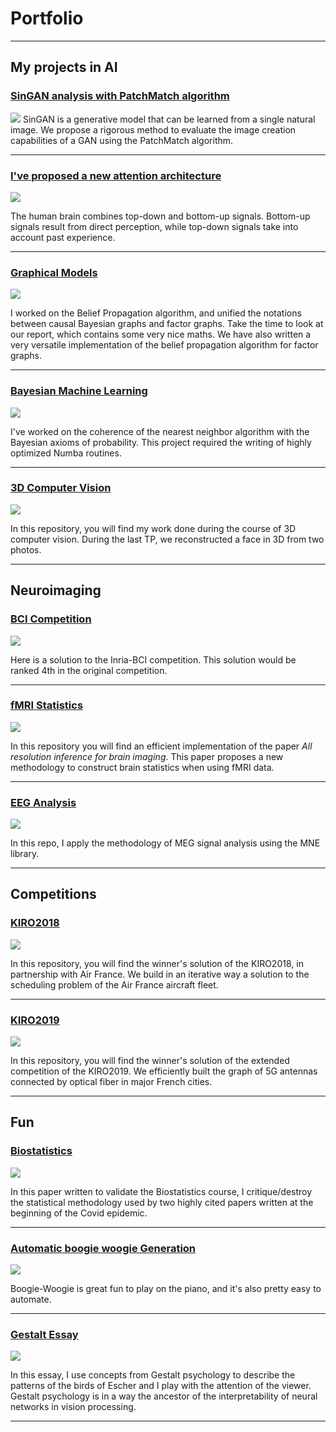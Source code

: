 # Portfolio 

---

## My projects in AI

<h3><a href="https://github.com/crsegerie/numerical_imaging">SinGAN analysis with PatchMatch algorithm</a></h3>
<img src="images/projects/SinGAN.png?raw=true"/>
SinGAN is a generative model that can be learned from a single natural image. We propose a rigorous method to evaluate the image creation capabilities of a GAN using the PatchMatch algorithm.

---

<h3><a href="https://github.com/crsegerie/modular_neural_networks">I've proposed a new attention architecture</a></h3>
<img src="images/projects/architecture.PNG?raw=true"/>

The human brain combines top-down and bottom-up signals. Bottom-up signals result from direct perception, while top-down signals take into account past experience.

---

<h3><a href="https://github.com/clement-bonnet/belief-propagation">Graphical Models</a></h3>
<img src="images/projects/Factorgraph.jpg?raw=true"/>

I worked on the Belief Propagation algorithm, and unified the notations between causal Bayesian graphs and factor graphs. Take the time to look at our report, which contains some very nice maths. We have also written a very versatile implementation of the belief propagation algorithm for factor graphs.

---

<h3><a href="https://github.com/crsegerie/bayesian_nearest_neighbors">Bayesian Machine Learning</a></h3>
<img src="images/projects/bayesian_machine_learning.png?raw=true"/>

I've worked on the coherence of the nearest neighbor algorithm with the Bayesian axioms of probability. This project required the writing of highly optimized Numba routines.

---

<h3><a href="https://github.com/crsegerie/3D-computer-vision">3D Computer Vision</a></h3>
<img src="images/projects/3D_reconstruction.jpg?raw=true"/>

In this repository, you will find my work done during the course of 3D computer vision. During the last TP, we reconstructed a face in 3D from two photos.

---


<!-- ### My project in Data science

- [Project 1 Title](http://example.com/)
- [Project 2 Title](http://example.com/)
- [Project 3 Title](http://example.com/)
- [Project 4 Title](http://example.com/)
- [Project 5 Title](http://example.com/)

--- -->

## Neuroimaging

<h3><a href="https://github.com/crsegerie/bci_competition">BCI Competition</a></h3>
<img src="images/projects/BCI_Compet.jpg?raw=true"/>

Here is a solution to the Inria-BCI competition. This solution would be ranked 4th in the original competition.

---

<h3><a href="https://github.com/crsegerie/project_all_resolution_inference">fMRI Statistics</a></h3>
<img src="images/projects/all_resolution_inference.PNG?raw=true"/>

In this repository you will find an efficient implementation of the paper *All resolution inference for brain imaging*. This paper proposes a new methodology to construct brain statistics when using fMRI data.

---

<h3><a href="https://github.com/crsegerie/welcome_duty">EEG Analysis</a></h3>
<img src="images/projects/source_reconstruction.PNG?raw=true"/>

In this repo, I apply the methodology of MEG signal analysis using the MNE library.

<!-- ---

[Brain Parcellation](https://drive.google.com/file/d/1-VT9Q6qrTlRcIzW2x7wWg_TaFNhuTnKn/view?usp=sharing)
<img src="images/projects/ward_parcellation.png?raw=true"/>
I worked on brain parcellation using Ward's statistics.
-->
--- 


## Competitions

<h3><a href="https://github.com/crsegerie/kiro2018">KIRO2018</a></h3>
<img src="images/projects/air_france.jpg?raw=true"/>

In this repository, you will find the winner's solution of the KIRO2018, in partnership with Air France. We build in an iterative way a solution to the scheduling problem of the Air France aircraft fleet.

---

<h3><a href="https://github.com/crsegerie/kiroptimiste/tree/master">KIRO2019</a></h3>
<img src="images/projects/5G.jpg?raw=true"/>

In this repository, you will find the winner's solution of the extended competition of the KIRO2019. We efficiently built the graph of 5G antennas connected by optical fiber in major French cities.

---

## Fun

<h3><a href="pdf/Biostatistics_Exam_Segerie.pdf">Biostatistics</a></h3>
<img src="images/projects/covid.jpg?raw=true"/>

In this paper written to validate the Biostatistics course, I critique/destroy the statistical methodology used by two highly cited papers written at the beginning of the Covid epidemic.

---

<h3><a href="https://colab.research.google.com/drive/11hX10ErHX1yGKVAHHJs4iYjJkjsTXoeZ?usp=sharing">Automatic boogie woogie Generation</a></h3>
<img src="images/projects/boogie.png?raw=true"/>

Boogie-Woogie is great fun to play on the piano, and it's also pretty easy to automate.

---

<h3><a href="pdf/Course2-SEGERIE-Charbel-Raphael.pdf">Gestalt Essay</a></h3>
<img src="images/projects/Escher.jpg?raw=true"/>

In this essay, I use concepts from Gestalt psychology to describe the patterns of the birds of Escher and I play with the attention of the viewer. Gestalt psychology is in a way the ancestor of the interpretability of neural networks in vision processing.

---
